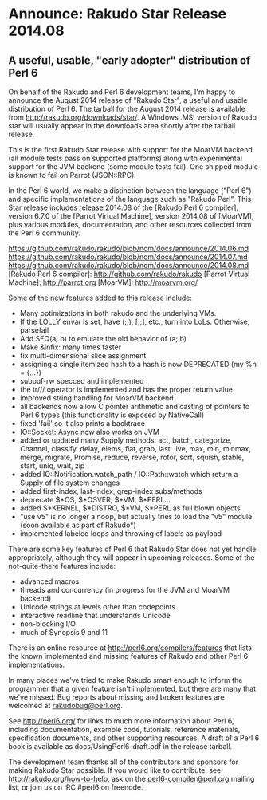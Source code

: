 # Announce: Rakudo Star Release 2014.08

## A useful, usable, "early adopter" distribution of Perl 6

On behalf of the Rakudo and Perl 6 development teams, I'm happy to
announce the August 2014 release of "Rakudo Star", a useful and usable
distribution of Perl 6. The tarball for the August 2014 release is
available from <http://rakudo.org/downloads/star/>. A Windows .MSI
version of Rakudo star will usually appear in the downloads area
shortly after the tarball release.

This is the first Rakudo Star release with support for the MoarVM
backend (all module tests pass on supported platforms) along with
experimental support for the JVM backend (some module tests fail).
One shipped module is known to fail on Parrot (JSON::RPC).

In the Perl 6 world, we make a distinction between the language
("Perl 6") and specific implementations of the language such as
"Rakudo Perl". This Star release includes [release 2014.08] of the
[Rakudo Perl 6 compiler], version 6.7.0 of the [Parrot Virtual
Machine], version 2014.08 of [MoarVM], plus various modules,
documentation, and other resources collected from the Perl 6
community.

[release 2014.08]:
    https://github.com/rakudo/rakudo/blob/nom/docs/announce/2014.05.md
    https://github.com/rakudo/rakudo/blob/nom/docs/announce/2014.06.md
    https://github.com/rakudo/rakudo/blob/nom/docs/announce/2014.07.md
    https://github.com/rakudo/rakudo/blob/nom/docs/announce/2014.08.md
[Rakudo Perl 6 compiler]: http://github.com/rakudo/rakudo
[Parrot Virtual Machine]: http://parrot.org
[MoarVM]: http://moarvm.org/

Some of the new features added to this release include:

* Many optimizations in both rakudo and the underlying VMs.
* If the LOLLY envar is set, have (;;), [;;], etc., turn into LoLs. Otherwise, parsefail
* Add SEQ(a; b) to emulate the old behavior of (a; b)
* Make &infix:<xx> many times faster
* fix multi-dimensional slice assignment
* assigning a single itemized hash to a hash is now DEPRECATED (my %h = {...})
* subbuf-rw specced and implemented
* the tr/// operator is implemented and has the proper return value
* improved string handling for MoarVM backend
* all backends now allow C pointer arithmetic and casting of pointers to Perl 6 types (this functionality is exposed by NativeCall)
* fixed 'fail' so it also prints a backtrace
* IO::Socket::Async now also works on JVM
* added or updated many Supply methods: act, batch, categorize, Channel, classify, delay, elems, flat, grab, last, live, max, min, minmax, merge, migrate, Promise, reduce, reverse, rotor, sort, squish, stable, start, uniq, wait, zip
* added IO::Notification.watch_path / IO::Path::watch which return a Supply of file system changes
* added first-index, last-index, grep-index subs/methods
* deprecate $*OS, $*OSVER, $*VM, $*PERL...
* added $*KERNEL, $*DISTRO, $*VM, $*PERL as full blown objects
* "use v5" is no longer a noop, but actually tries to load the "v5" module (soon available as part of Rakudo*)
* implemented labeled loops and throwing of labels as payload

There are some key features of Perl 6 that Rakudo Star does not yet
handle appropriately, although they will appear in upcoming releases.
Some of the not-quite-there features include:

  * advanced macros
  * threads and concurrency (in progress for the JVM and MoarVM backend)
  * Unicode strings at levels other than codepoints
  * interactive readline that understands Unicode
  * non-blocking I/O
  * much of Synopsis 9 and 11

There is an online resource at <http://perl6.org/compilers/features>
that lists the known implemented and missing features of Rakudo and
other Perl 6 implementations.

In many places we've tried to make Rakudo smart enough to inform the
programmer that a given feature isn't implemented, but there are many
that we've missed. Bug reports about missing and broken features are
welcomed at <rakudobug@perl.org>.

See <http://perl6.org/> for links to much more information about
Perl 6, including documentation, example code, tutorials, reference
materials, specification documents, and other supporting resources. A
draft of a Perl 6 book is available as docs/UsingPerl6-draft.pdf in
the release tarball.

The development team thanks all of the contributors and sponsors for
making Rakudo Star possible. If you would like to contribute, see
<http://rakudo.org/how-to-help>, ask on the <perl6-compiler@perl.org>
mailing list, or join us on IRC \#perl6 on freenode.
